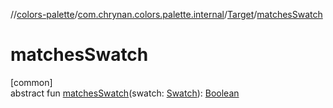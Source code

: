 //[colors-palette](../../../index.md)/[com.chrynan.colors.palette.internal](../index.md)/[Target](index.md)/[matchesSwatch](matches-swatch.md)

# matchesSwatch

[common]\
abstract fun [matchesSwatch](matches-swatch.md)(swatch: [Swatch](../../com.chrynan.colors.palette/-swatch/index.md)): [Boolean](https://kotlinlang.org/api/latest/jvm/stdlib/kotlin/-boolean/index.html)
